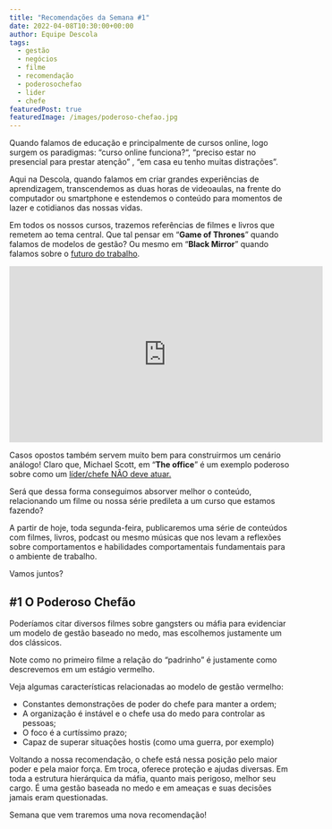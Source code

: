 ```yaml
---
title: "Recomendações da Semana #1"
date: 2022-04-08T10:30:00+00:00
author: Equipe Descola
tags:
  - gestão
  - negócios
  - filme
  - recomendação
  - poderosochefao
  - lider
  - chefe
featuredPost: true
featuredImage: /images/poderoso-chefao.jpg
---
```

Quando falamos de educação e principalmente de cursos online, logo surgem os paradigmas: “curso online funciona?“, “preciso estar no presencial para prestar atenção” , “em casa eu tenho muitas distrações”.

Aqui na Descola, quando falamos em criar grandes experiências de aprendizagem, transcendemos as duas horas de videoaulas, na frente do computador ou smartphone e estendemos o conteúdo para momentos de lazer e cotidianos das nossas vidas.

Em todos os nossos cursos, trazemos referências de filmes e livros que remetem ao tema central. Que tal pensar em “**Game of Thrones**” quando falamos de modelos de gestão? Ou mesmo em “**Black Mirror**” quando falamos sobre o [futuro do trabalho](https://descola.org/futuro-do-trabalho).

<iframe width="560" height="315" src="https://www.youtube.com/embed/M8qG0vS2zWM?controls=0" title="YouTube video player" frameborder="0" allow="accelerometer; autoplay; clipboard-write; encrypted-media; gyroscope; picture-in-picture" allowfullscreen></iframe>

Casos opostos também servem muito bem para construirmos um cenário análogo! Claro que, Michael Scott, em “**The office**” é um exemplo poderoso sobre como um [líder/chefe NÃO deve atuar.](https://descola.org/estilos-de-lideranca)

Será que dessa forma conseguimos absorver melhor o conteúdo, relacionando um filme ou nossa série predileta a um curso que estamos fazendo?

A partir de hoje, toda segunda-feira, publicaremos uma série de conteúdos com filmes, livros, podcast ou mesmo músicas que nos levam a reflexões sobre comportamentos e habilidades comportamentais fundamentais para o ambiente de trabalho.

Vamos juntos?

## \#1 O Poderoso Chefão 

Poderíamos citar diversos filmes sobre gangsters ou máfia para evidenciar um modelo de gestão baseado no medo, mas escolhemos justamente um dos clássicos. 

Note como no primeiro filme a relação do “padrinho” é justamente como descrevemos em um estágio vermelho.

Veja algumas características relacionadas ao modelo de gestão vermelho:



* Constantes demonstrações de poder do chefe para manter a ordem; 
* A organização é instável e o chefe usa do medo para controlar as pessoas; 
* O foco é a curtíssimo prazo; 
* Capaz de superar situações hostis (como uma guerra, por exemplo)



Voltando a nossa recomendação, o chefe está nessa posição pelo maior poder e pela maior força. Em troca, oferece proteção e ajudas diversas. Em toda a estrutura hierárquica da máfia, quanto mais perigoso, melhor seu cargo. É uma gestão baseada no medo e em ameaças e suas decisões jamais eram questionadas.

Semana que vem traremos uma nova recomendação!